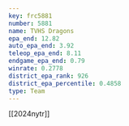 ```yaml
---
key: frc5881
number: 5881
name: TVHS Dragons
epa_end: 12.82
auto_epa_end: 3.92
teleop_epa_end: 8.11
endgame_epa_end: 0.79
winrate: 0.2778
district_epa_rank: 926
district_epa_percentile: 0.4858
type: Team
---
```

[[2024nytr]]
